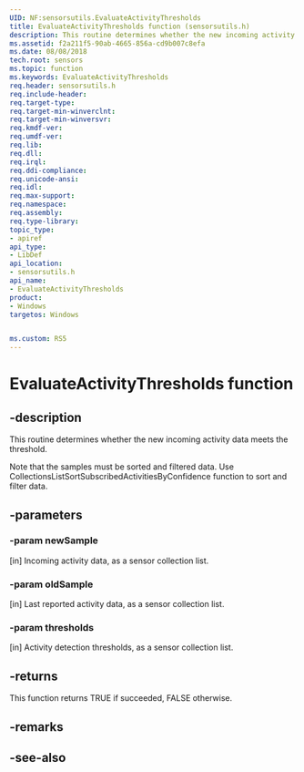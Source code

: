 ```yaml
---
UID: NF:sensorsutils.EvaluateActivityThresholds
title: EvaluateActivityThresholds function (sensorsutils.h)
description: This routine determines whether the new incoming activity data meets the threshold.
ms.assetid: f2a211f5-90ab-4665-856a-cd9b007c8efa
ms.date: 08/08/2018
tech.root: sensors
ms.topic: function
ms.keywords: EvaluateActivityThresholds
req.header: sensorsutils.h
req.include-header:
req.target-type:
req.target-min-winverclnt:
req.target-min-winversvr:
req.kmdf-ver:
req.umdf-ver:
req.lib:
req.dll:
req.irql: 
req.ddi-compliance:
req.unicode-ansi:
req.idl:
req.max-support:
req.namespace:
req.assembly:
req.type-library: 
topic_type: 
- apiref
api_type: 
- LibDef
api_location: 
- sensorsutils.h
api_name: 
- EvaluateActivityThresholds
product:
- Windows
targetos: Windows


ms.custom: RS5
---
```


# EvaluateActivityThresholds function


## -description

This routine determines whether the new incoming activity data meets the threshold.

Note that the samples must be sorted and filtered data. Use CollectionsListSortSubscribedActivitiesByConfidence function to sort and filter data.


## -parameters

### -param newSample

[in] Incoming activity data, as a sensor collection list.

### -param oldSample

[in] Last reported activity data, as a sensor collection list.

### -param thresholds

[in] Activity detection thresholds, as a sensor collection list.

## -returns

This function returns TRUE if succeeded, FALSE otherwise.

## -remarks

## -see-also
